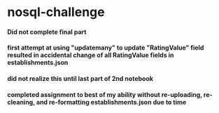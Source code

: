 # nosql-challenge
#### Did not complete final part
#### first attempt at using "updatemany" to update "RatingValue" field resulted in accidental change of all RatingValue fields in establishments.json
#### did not realize this until last part of 2nd notebook
#### completed assignment to best of my ability without re-uploading, re-cleaning, and re-formatting establishments.json due to time
